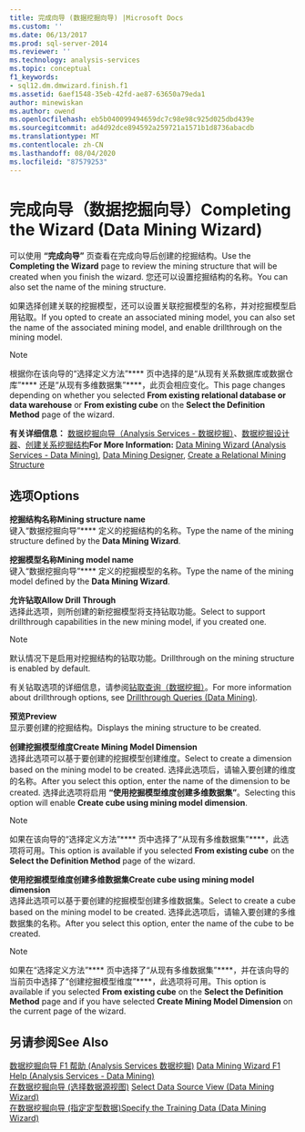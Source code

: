```yaml
---
title: 完成向导 (数据挖掘向导) |Microsoft Docs
ms.custom: ''
ms.date: 06/13/2017
ms.prod: sql-server-2014
ms.reviewer: ''
ms.technology: analysis-services
ms.topic: conceptual
f1_keywords:
- sql12.dm.dmwizard.finish.f1
ms.assetid: 6aef1548-35eb-42fd-ae87-63650a79eda1
author: minewiskan
ms.author: owend
ms.openlocfilehash: eb5b040099494659dc7c98e98c925d025dbd439e
ms.sourcegitcommit: ad4d92dce894592a259721a1571b1d8736abacdb
ms.translationtype: MT
ms.contentlocale: zh-CN
ms.lasthandoff: 08/04/2020
ms.locfileid: "87579253"
---
```

# <a name="completing-the-wizard-data-mining-wizard"></a><span data-ttu-id="64ed5-102">完成向导（数据挖掘向导）</span><span class="sxs-lookup"><span data-stu-id="64ed5-102">Completing the Wizard (Data Mining Wizard)</span></span>
  <span data-ttu-id="64ed5-103">可以使用 **“完成向导”** 页查看在完成向导后创建的挖掘结构。</span><span class="sxs-lookup"><span data-stu-id="64ed5-103">Use the **Completing the Wizard** page to review the mining structure that will be created when you finish the wizard.</span></span> <span data-ttu-id="64ed5-104">您还可以设置挖掘结构的名称。</span><span class="sxs-lookup"><span data-stu-id="64ed5-104">You can also set the name of the mining structure.</span></span>  
  
 <span data-ttu-id="64ed5-105">如果选择创建关联的挖掘模型，还可以设置关联挖掘模型的名称，并对挖掘模型启用钻取。</span><span class="sxs-lookup"><span data-stu-id="64ed5-105">If you opted to create an associated mining model, you can also set the name of the associated mining model, and enable drillthrough on the mining model.</span></span>  
  
> [!NOTE]  
>  <span data-ttu-id="64ed5-106">根据你在该向导的“选择定义方法”\*\*\*\* 页中选择的是“从现有关系数据库或数据仓库”\*\*\*\* 还是“从现有多维数据集”\*\*\*\*，此页会相应变化。</span><span class="sxs-lookup"><span data-stu-id="64ed5-106">This page changes depending on whether you selected **From existing relational database or data warehouse** or **From existing cube** on the **Select the Definition Method** page of the wizard.</span></span>  
  
 <span data-ttu-id="64ed5-107">**有关详细信息：** [数据挖掘向导（Analysis Services - 数据挖掘）](data-mining/data-mining-wizard-analysis-services-data-mining.md)、[数据挖掘设计器](data-mining/data-mining-designer.md)、[创建关系挖掘结构](data-mining/create-a-relational-mining-structure.md)</span><span class="sxs-lookup"><span data-stu-id="64ed5-107">**For More Information:** [Data Mining Wizard &#40;Analysis Services - Data Mining&#41;](data-mining/data-mining-wizard-analysis-services-data-mining.md), [Data Mining Designer](data-mining/data-mining-designer.md), [Create a Relational Mining Structure](data-mining/create-a-relational-mining-structure.md)</span></span>  
  
## <a name="options"></a><span data-ttu-id="64ed5-108">选项</span><span class="sxs-lookup"><span data-stu-id="64ed5-108">Options</span></span>  
 <span data-ttu-id="64ed5-109">**挖掘结构名称**</span><span class="sxs-lookup"><span data-stu-id="64ed5-109">**Mining structure name**</span></span>  
 <span data-ttu-id="64ed5-110">键入“数据挖掘向导”\*\*\*\* 定义的挖掘结构的名称。</span><span class="sxs-lookup"><span data-stu-id="64ed5-110">Type the name of the mining structure defined by the **Data Mining Wizard**.</span></span>  
  
 <span data-ttu-id="64ed5-111">**挖掘模型名称**</span><span class="sxs-lookup"><span data-stu-id="64ed5-111">**Mining model name**</span></span>  
 <span data-ttu-id="64ed5-112">键入“数据挖掘向导”\*\*\*\* 定义的挖掘模型的名称。</span><span class="sxs-lookup"><span data-stu-id="64ed5-112">Type the name of the mining model defined by the **Data Mining Wizard**.</span></span>  
  
 <span data-ttu-id="64ed5-113">**允许钻取**</span><span class="sxs-lookup"><span data-stu-id="64ed5-113">**Allow Drill Through**</span></span>  
 <span data-ttu-id="64ed5-114">选择此选项，则所创建的新挖掘模型将支持钻取功能。</span><span class="sxs-lookup"><span data-stu-id="64ed5-114">Select to support drillthrough capabilities in the new mining model, if you created one.</span></span>  
  
> [!NOTE]  
>  <span data-ttu-id="64ed5-115">默认情况下是启用对挖掘结构的钻取功能。</span><span class="sxs-lookup"><span data-stu-id="64ed5-115">Drillthrough on the mining structure is enabled by default.</span></span>  
  
 <span data-ttu-id="64ed5-116">有关钻取选项的详细信息，请参阅[钻取查询（数据挖掘）](data-mining/drillthrough-queries-data-mining.md)。</span><span class="sxs-lookup"><span data-stu-id="64ed5-116">For more information about drillthrough options, see [Drillthrough Queries &#40;Data Mining&#41;](data-mining/drillthrough-queries-data-mining.md).</span></span>  
  
 <span data-ttu-id="64ed5-117">**预览**</span><span class="sxs-lookup"><span data-stu-id="64ed5-117">**Preview**</span></span>  
 <span data-ttu-id="64ed5-118">显示要创建的挖掘结构。</span><span class="sxs-lookup"><span data-stu-id="64ed5-118">Displays the mining structure to be created.</span></span>  
  
 <span data-ttu-id="64ed5-119">**创建挖掘模型维度**</span><span class="sxs-lookup"><span data-stu-id="64ed5-119">**Create Mining Model Dimension**</span></span>  
 <span data-ttu-id="64ed5-120">选择此选项可以基于要创建的挖掘模型创建维度。</span><span class="sxs-lookup"><span data-stu-id="64ed5-120">Select to create a dimension based on the mining model to be created.</span></span> <span data-ttu-id="64ed5-121">选择此选项后，请输入要创建的维度的名称。</span><span class="sxs-lookup"><span data-stu-id="64ed5-121">After you select this option, enter the name of the dimension to be created.</span></span> <span data-ttu-id="64ed5-122">选择此选项将启用 **“使用挖掘模型维度创建多维数据集”**。</span><span class="sxs-lookup"><span data-stu-id="64ed5-122">Selecting this option will enable **Create cube using mining model dimension**.</span></span>  
  
> [!NOTE]  
>  <span data-ttu-id="64ed5-123">如果在该向导的“选择定义方法”\*\*\*\* 页中选择了“从现有多维数据集”\*\*\*\*，此选项将可用。</span><span class="sxs-lookup"><span data-stu-id="64ed5-123">This option is available if you selected **From existing cube** on the **Select the Definition Method** page of the wizard.</span></span>  
  
 <span data-ttu-id="64ed5-124">**使用挖掘模型维度创建多维数据集**</span><span class="sxs-lookup"><span data-stu-id="64ed5-124">**Create cube using mining model dimension**</span></span>  
 <span data-ttu-id="64ed5-125">选择此选项可以基于要创建的挖掘模型创建多维数据集。</span><span class="sxs-lookup"><span data-stu-id="64ed5-125">Select to create a cube based on the mining model to be created.</span></span> <span data-ttu-id="64ed5-126">选择此选项后，请输入要创建的多维数据集的名称。</span><span class="sxs-lookup"><span data-stu-id="64ed5-126">After you select this option, enter the name of the cube to be created.</span></span>  
  
> [!NOTE]  
>  <span data-ttu-id="64ed5-127">如果在“选择定义方法”\*\*\*\* 页中选择了“从现有多维数据集”\*\*\*\*，并在该向导的当前页中选择了“创建挖掘模型维度”\*\*\*\*，此选项将可用。</span><span class="sxs-lookup"><span data-stu-id="64ed5-127">This option is available if you selected **From existing cube** on the **Select the Definition Method** page and if you have selected **Create Mining Model Dimension** on the current page of the wizard.</span></span>  
  
## <a name="see-also"></a><span data-ttu-id="64ed5-128">另请参阅</span><span class="sxs-lookup"><span data-stu-id="64ed5-128">See Also</span></span>  
 <span data-ttu-id="64ed5-129">[数据挖掘向导 F1 帮助 &#40;Analysis Services 数据挖掘&#41;](data-mining-wizard-f1-help-analysis-services-data-mining.md) </span><span class="sxs-lookup"><span data-stu-id="64ed5-129">[Data Mining Wizard F1 Help &#40;Analysis Services - Data Mining&#41;](data-mining-wizard-f1-help-analysis-services-data-mining.md) </span></span>  
 <span data-ttu-id="64ed5-130">[在数据挖掘向导 &#40;选择数据源视图&#41;](select-data-source-view-data-mining-wizard.md) </span><span class="sxs-lookup"><span data-stu-id="64ed5-130">[Select Data Source View &#40;Data Mining Wizard&#41;](select-data-source-view-data-mining-wizard.md) </span></span>  
 [<span data-ttu-id="64ed5-131">在数据挖掘向导 &#40;指定定型数据&#41;</span><span class="sxs-lookup"><span data-stu-id="64ed5-131">Specify the Training Data &#40;Data Mining Wizard&#41;</span></span>](specify-the-training-data-data-mining-wizard.md)  
  
  
